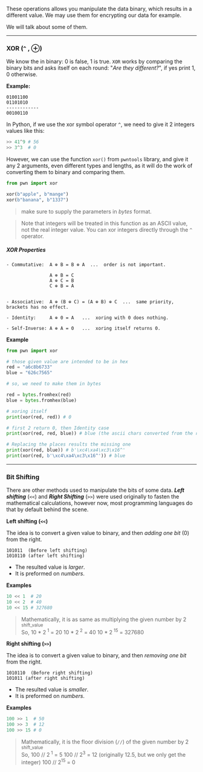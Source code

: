 
These operations allows you manipulate the data binary, which results in a different value. We may use them for encrypting our data for example.

We will talk about some of them.

---
### XOR (`^` , ⊕)

We know the in binary: 0 is false, 1 is true. `XOR` works by comparing the binary bits and asks itself on each round: "*Are they different?*", if yes print 1, 0 otherwise.

**Example:**
```
01001100
01101010
------------
00100110
```

In Python, if we use the xor symbol operator `^`, we need to give it 2 integers values like this:
```Python
>> 41^9 # 56
>> 3^3  # 0
```

However, we can use the function `xor()` from `pwntools` library, and give it any 2 arguments, even different types and lengths, as it will do the work of converting them to binary and comparing them.
```Python
from pwn import xor

xor(b"apple", b"mange")
xor(b"banana", b"1337")
```

>make sure to supply the parameters in *bytes* format.

 >Note that integers will be treated in this function as an ASCII value, not the real integer value. You can xor integers directly through the `^` operator.
 
##### XOR Properties
```
- Commutative:  A ⊕ B = B ⊕ A  ...  order is not important.

				A ⊕ B = C
				A ⊕ C = B
				C ⊕ B = A


- Associative:  A ⊕ (B ⊕ C) = (A ⊕ B) ⊕ C  ...  same priority, brackets has no effect.

- Identity:     A ⊕ 0 = A   ...  xoring with 0 does nothing.

- Self-Inverse: A ⊕ A = 0   ...  xoring itself returns 0.
```

**Example**
```Python
from pwn import xor

# those given value are intended to be in hex
red = "a6c8b6733"
blue = "626c7565"

# so, we need to make them in bytes

red = bytes.fromhex(red)
blue = bytes.fromhex(blue)

# xoring itself
print(xor(red, red)) # 0

# first 2 return 0, then Identity case
print(xor(red, red, blue)) # blue (the ascii chars converted from the resulted hex)

# Replacing the places results the missing one
print(xor(red, blue)) # b'\xc4\xa4\xc3\x16^'
print(xor(red, b'\xc4\xa4\xc3\x16^')) # blue 
```

---

### Bit Shifting 

There are other methods used to manipulate the bits of some data. ***Left shifting*** (`<<`) and ***Right Shifting*** (`>>`) were used originally to fasten the mathematical calculations, however now, most programming languages do that by default behind the scene.

**Left shifting (`<<`)**

The idea is to convert a given value to binary, and then *adding* *one bit* (0) from the right.

```
101011  (Before left shifting)
1010110 (after left shifting)
```

- The resulted value is *larger*.
- It is preformed on *numbers*.

**Examples**
```Python
10 << 1  # 20
10 << 2  # 40
10 << 15 # 327680
```

>Mathematically, it is as same as multiplying the given number by  2<sup> shift_value</sup>  
>So, 10 * 2<sup> 1</sup> = 20
>      10 * 2<sup> 2</sup> = 40
>      10 * 2<sup> 15</sup> = 327680


**Right shifting (`>>`)**

The idea is to convert a given value to binary, and then *removing* *one bit* from the right.

```
1010110  (Before right shifting)
101011 (after right shifting)
```

- The resulted value is *smaller*.
- It is preformed on *numbers*.

**Examples**
```Python
100 >> 1  # 50
100 >> 3  # 12
100 >> 15 # 0
```

>Mathematically, it is the floor division (`//`) of the given number by  2<sup> shift_value</sup>  
>So, 100 // 2<sup> 1</sup> = 5
>      100 // 2<sup>3</sup> = 12 (originally 12.5, but we only get the integer)
>      100 // 2<sup>15</sup> = 0

